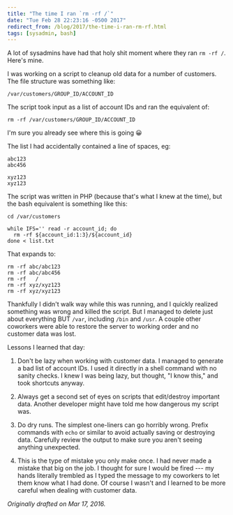 ```yaml
---
title: "The time I ran `rm -rf /`"
date: "Tue Feb 28 22:23:16 -0500 2017"
redirect_from: /blog/2017/the-time-i-ran-rm-rf.html
tags: [sysadmin, bash]
---
```


A lot of sysadmins have had that holy shit moment where they ran `rm -rf /`.
Here's mine.

I was working on a script to cleanup old data for a number of customers. The
file structure was something like:

```
/var/customers/GROUP_ID/ACCOUNT_ID
```

The script took input as a list of account IDs and ran the equivalent of:

```
rm -rf /var/customers/GROUP_ID/ACCOUNT_ID
```

I'm sure you already see where this is going 😀

The list I had accidentally contained a line of spaces, eg:

```
abc123
abc456
  
xyz123
xyz123
```

The script was written in PHP (because that's what I knew at the time), but
the bash equivalent is something like this:

```
cd /var/customers

while IFS='' read -r account_id; do
  rm -rf ${account_id:1:3}/${account_id}
done < list.txt
```

That expands to:

```
rm -rf abc/abc123
rm -rf abc/abc456
rm -rf   /
rm -rf xyz/xyz123
rm -rf xyz/xyz123
```

Thankfully I didn't walk way while this was running, and I quickly realized
something was wrong and killed the script. But I managed to delete just about
everything BUT `/var`, including `/bin` and `/usr`. A couple other coworkers
were able to restore the server to working order and no customer data was
lost.

Lessons I learned that day:

1. Don't be lazy when working with customer data. I managed to generate a bad
   list of account IDs. I used it directly in a shell command with no sanity
   checks. I knew I was being lazy, but thought, "I know this," and took
   shortcuts anyway.

2. Always get a second set of eyes on scripts that edit/destroy important
   data. Another developer might have told me how dangerous my script was.

3. Do dry runs. The simplest one-liners can go horribly wrong. Prefix commands
   with `echo` or similar to avoid actually saving or destroying data.
   Carefully review the output to make sure you aren't seeing anything
   unexpected.

4. This is the type of mistake you only make once. I had never made a mistake that
   big on the job. I thought for sure I would be fired --- my hands literally
   trembled as I typed the message to my coworkers to let them know what I had
   done. Of course I wasn't and I learned to be more careful when dealing with
   customer data.

_Originally drafted on Mar 17, 2016._
